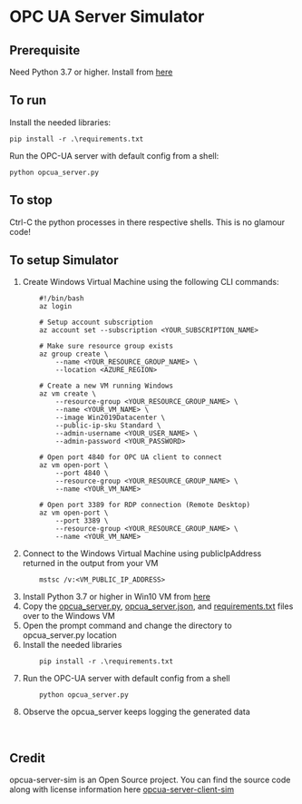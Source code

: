 # OPC UA Server Simulator

## Prerequisite
Need Python 3.7 or higher.  Install from [here](https://www.python.org/downloads/)

## To run
Install the needed libraries:

``` shell
pip install -r .\requirements.txt
```

Run the OPC-UA server with default config from a shell:

``` shell
python opcua_server.py
```

## To stop
Ctrl-C the python processes in there respective shells.  This is no glamour code!

## To setup Simulator
1. Create Windows Virtual Machine using the following CLI commands:
	``` shell
		#!/bin/bash
		az login

		# Setup account subscription
		az account set --subscription <YOUR_SUBSCRIPTION_NAME>

		# Make sure resource group exists
		az group create \
			--name <YOUR_RESOURCE_GROUP_NAME> \
			--location <AZURE_REGION>

		# Create a new VM running Windows
		az vm create \
			--resource-group <YOUR_RESOURCE_GROUP_NAME> \
			--name <YOUR_VM_NAME> \
			--image Win2019Datacenter \
    		--public-ip-sku Standard \
			--admin-username <YOUR_USER_NAME> \
			--admin-password <YOUR_PASSWORD>

		# Open port 4840 for OPC UA client to connect
		az vm open-port \
			--port 4840 \
			--resource-group <YOUR_RESOURCE_GROUP_NAME> \
			--name <YOUR_VM_NAME>

		# Open port 3389 for RDP connection (Remote Desktop)
		az vm open-port \
			--port 3389 \
			--resource-group <YOUR_RESOURCE_GROUP_NAME> \
			--name <YOUR_VM_NAME>
    ```
2. Connect to the Windows Virtual Machine using publicIpAddress returned in the output from your VM
	``` shell
		mstsc /v:<VM_PUBLIC_IP_ADDRESS>
	```
3. Install Python 3.7 or higher in Win10 VM from [here](https://www.python.org/downloads/)
4. Copy the [opcua_server.py](opcua_server.py), [opcua_server.json](opcua_server.json), and [requirements.txt](requirements.txt) files over to the Windows VM
5. Open the prompt command and change the directory to opcua_server.py location
6. Install the needed libraries
	``` shell
		pip install -r .\requirements.txt
	```
7. Run the OPC-UA server with default config from a shell
	``` shell
		python opcua_server.py
	```
8. Observe the opcua_server keeps logging the generated data

&nbsp;
## Credit
opcua-server-sim is an Open Source project. You can find the source code along with license information here [opcua-server-client-sim](https://github.com/iot-for-all/opcua-server-client-sim)